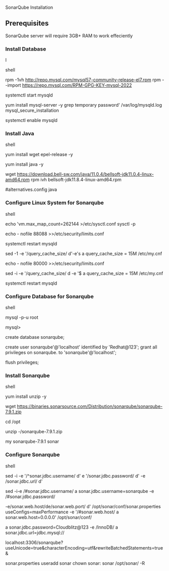 SonarQube Installation

## Prerequisites

SonarQube server will require 3GB+ RAM to work effeciently

### Install Database

I

shell

rpm -1vh http://repo.mysql.com/mysql57-community-release-el7.rpm 
rpm --import https://repo.mysql.com/RPM-GPG-KEY-mysql-2022

systemctl start mysqld

yum install mysql-server -y grep temporary password' /var/log/mysqld.log mysql_secure_installation

systemctl enable mysqld

### Install Java

shell

yum install wget epel-release -y

yum install java -y

wget https://download.bell-sw.com/java/11.0.4/bellsoft-jdk11.0.4-linux-amd64.rpm rpm ivh bellsoft-jdk11.8.4-linux-amd64.rpm

#alternatives.config java

### Configure Linux System for Sonarqube

shell

echo 'vm.max_map_count=262144 >/etc/sysctl.conf sysctl -p

echo - nofile 88088 >>/etc/security/limits.conf

systemctl restart mysqld

sed -1 -e '/query_cache_size/ d'-e's a query_cache_size = 15M /etc/my.cnf

echo - nofile 80000 >>/etc/security/limits.conf

sed -i -e '/query_cache_size/ d -e '$ a query_cache_size = 15M /etc/my.cnf

systemctl restart mysqld

### Configure Database for Sonarqube

shell

mysql -p-u root

mysql>

create database sonarqube;

create user sonarqube'@'localhost' identified by 'Redhat@123'; grant all privileges on sonarqube. to 'sonarqube'@'localhost';

flush privileges;

### Install Sonarqube

shell

yum install unzip -y

wget https://binaries.sonarsource.com/Distribution/sonarqube/sonarqube-7.9.1.zip

cd /opt

unzip -/sonarqube-7.9.1.zip

my sonarqube-7.9.1 sonar

### Configure Sonarqube

shell

sed -i -e '/^sonar.jdbc.username/ d' e '/sonar.jdbc.password/ d' -e /sonar.jdbc.url/ d'

sed -i-e /#sonar.jdbc.username/ a sonar.jdbc.username=sonarqube -e /#sonar.jdbc.password/

-e/sonar.web.host/de/sonar.web.port/ d' /opt/sonar/conf/sonar.properties useConfigs=maxPerformance -e '/#sonar.web.host/ a sonar.web.host=0.0.0.0' /opt/sonar/conf/

a sonar.jdbc.password=Cloudblitz@123 -e /InnoDB/ a sonar.jdbc.url=jdbc.mysql://

localhost:3306/sonarqube?useUnicode=true&characterEncoding=utf&rewriteBatchedStatements=true&

sonar.properties
useradd sonar
chown sonar: sonar /opt/sonar/ -R
